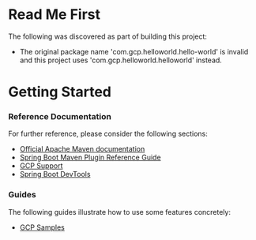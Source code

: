 # Read Me First
The following was discovered as part of building this project:

* The original package name 'com.gcp.helloworld.hello-world' is invalid and this project uses 'com.gcp.helloworld.helloworld' instead.

# Getting Started

### Reference Documentation
For further reference, please consider the following sections:

* [Official Apache Maven documentation](https://maven.apache.org/guides/index.html)
* [Spring Boot Maven Plugin Reference Guide](https://docs.spring.io/spring-boot/docs/2.2.5.RELEASE/maven-plugin/)
* [GCP Support](https://cloud.spring.io/spring-cloud-gcp/reference/html/)
* [Spring Boot DevTools](https://docs.spring.io/spring-boot/docs/2.2.5.RELEASE/reference/htmlsingle/#using-boot-devtools)

### Guides
The following guides illustrate how to use some features concretely:

* [GCP Samples](https://github.com/spring-cloud/spring-cloud-gcp/tree/master/spring-cloud-gcp-samples)

